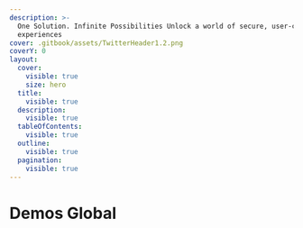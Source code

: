 ```yaml
---
description: >-
  One Solution. Infinite Possibilities Unlock a world of secure, user-centric
  experiences
cover: .gitbook/assets/TwitterHeader1.2.png
coverY: 0
layout:
  cover:
    visible: true
    size: hero
  title:
    visible: true
  description:
    visible: true
  tableOfContents:
    visible: true
  outline:
    visible: true
  pagination:
    visible: true
---
```


# Demos Global

